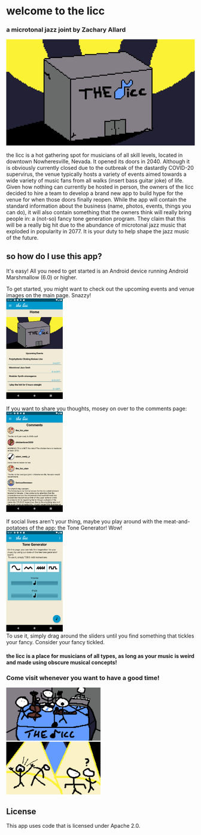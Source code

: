 # welcome to the licc
### a microtonal jazz joint by Zachary Allard

<img src="images/the_licc.png">

the licc is a hot gathering spot for musicians of all skill levels, located in downtown Nowheresville, Nevada. It opened its doors in 2040.
Although it is obviously currently closed due to the outbreak of the dastardly COVID-20 supervirus, the venue typically hosts a variety of events aimed towards a wide variety of music fans from all walks (insert bass guitar joke) of life.
Given how nothing can currently be hosted in person, the owners of the licc decided to hire a team to develop a brand new app to build hype for the venue for when those doors finally reopen.
While the app will contain the standard information about the business (name, photos, events, things you can do), it will also contain something that the owners think will really bring people in: a (not-so) fancy tone generation program. They claim that this will be a really big hit due to the abundance of microtonal jazz music that exploded in popularity in 2077.
It is your duty to help shape the jazz music of the future.

## so how do I use this app?
It's easy! All you need to get started is an Android device running Android Marshmallow (6.0) or higher.

To get started, you might want to check out the upcoming events and venue images on the main page. Snazzy!<br/>
<img src="images/Screenshot_1607575627.png" width="30%">

If you want to share you thoughts, mosey on over to the comments page:<br/>
<img src="images/Screenshot_1607575636.png" width="30%">

If social lives aren't your thing, maybe you play around with the meat-and-potatoes of the app: the Tone Generator! Wow!<br/>
<img src="images/Screenshot_1607571661.png" width="30%"><br/>
To use it, simply drag around the sliders until you find something that tickles your fancy. Consider your fancy tickled.


#### the licc is a place for musicians of all types, as long as your music is weird and made using obscure musical concepts!
### Come visit whenever you want to have a good time!

<img src="images/the_licc_party.png" width="50%">
<img src="images/the_licc_dance.png" width="50%">

## License
This app uses code that is licensed under Apache 2.0.
